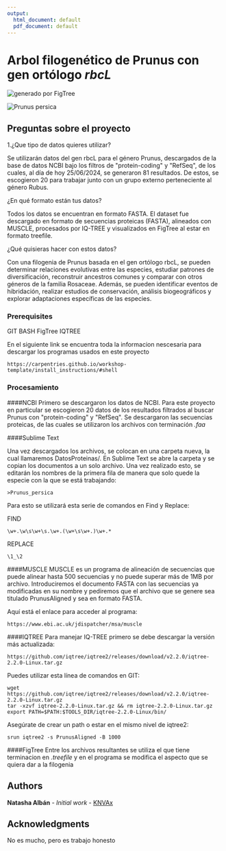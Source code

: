 ```yaml
---
output:
  html_document: default
  pdf_document: default
---
```


# Arbol filogenético de Prunus con gen ortólogo *rbcL*

![generado por FigTree](C:\Users\Usuario\Desktop\proyectofinal24\data\results\Imag\.PNG?raw=true "Filogenia")

![*Prunus persica*](https://upload.wikimedia.org/wikipedia/commons/d/de/Illustration_Prunus_persica0.jpg)


## Preguntas sobre el proyecto


1.¿Que tipo de datos quieres utilizar?

Se utilizarán datos del gen rbcL para el género Prunus, descargados de la base de datos NCBI bajo los filtros de "protein-coding" y "RefSeq", de los cuales, al día de hoy 25/06/2024, se generaron 81 resultados. De estos, se escogieron 20 para trabajar junto con un grupo externo perteneciente al género Rubus.

¿En qué formato están tus datos?

Todos los datos se encuentran en formato FASTA. El dataset fue descargado en formato de secuencias proteicas (FASTA), alineados con MUSCLE, procesados por IQ-TREE y visualizados en FigTree al estar en formato treefile.

¿Qué quisieras hacer con estos datos?

Con una filogenia de Prunus basada en el gen ortólogo rbcL, se pueden determinar relaciones evolutivas entre las especies, estudiar patrones de diversificación, reconstruir ancestros comunes y comparar con otros géneros de la familia Rosaceae. Además, se pueden identificar eventos de hibridación, realizar estudios de conservación, análisis biogeográficos y explorar adaptaciones específicas de las especies.

### Prerequisites

GIT BASH
FigTree
IQTREE

En el siguiente link se encuentra toda la informacion nescesaria para descargar los programas usados en este proyecto
```
https://carpentries.github.io/workshop-template/install_instructions/#shell
```

### Procesamiento 

####NCBI
Primero se descargaron los datos de NCBI. Para este proyecto en particular se escogieron 20 datos de los resultados filtrados al buscar Prunus con "protein-coding" y "RefSeq". Se descargaron las secuencias proteicas, de las cuales se utilizaron los archivos con terminación *.faa* 

####Sublime Text

Una vez descargados los archivos, se colocan en una carpeta nueva, la cual llamaremos DatosProteinas/. En Sublime Text se abre la carpeta y se copian los documentos a un solo archivo. Una vez realizado esto, se editarán los nombres de la primera fila de manera que solo quede la especie con la que se está trabajando:

```
>Prunus_persica
```

Para esto se utilizará esta serie de comandos en Find y Replace:

FIND
```
\w+.\w\s\w+\s.\w+.(\w+\s\w+.)\w+.*
```
REPLACE
```
\1_\2
```
####MUSCLE
MUSCLE es un programa de alineación de secuencias que puede alinear hasta 500 secuencias y no puede superar más de 1MB por archivo. Introduciremos el documento FASTA con las secuencias ya modificadas en su nombre y pediremos que el archivo que se genere sea titulado PrunusAligned y sea en formato FASTA.

Aquí está el enlace para acceder al programa:
```
https://www.ebi.ac.uk/jdispatcher/msa/muscle
```
####IQTREE
Para manejar IQ-TREE primero se debe descargar la versión más actualizada:
```
https://github.com/iqtree/iqtree2/releases/download/v2.2.0/iqtree-2.2.0-Linux.tar.gz
```
Puedes utilizar esta línea de comandos en GIT:

```
wget https://github.com/iqtree/iqtree2/releases/download/v2.2.0/iqtree-2.2.0-Linux.tar.gz
tar -xzvf iqtree-2.2.0-Linux.tar.gz && rm iqtree-2.2.0-Linux.tar.gz
export PATH=$PATH:$TOOLS_DIR/iqtree-2.2.0-Linux/bin/
```

Asegúrate de crear un path o estar en el mismo nivel de iqtree2:

```
srun iqtree2 -s PrunusAligned -B 1000
```
####FigTree
Entre los archivos resultantes se utiliza el que tiene terminacion en *.treefile* y en el programa se modifica el aspecto que se quiera dar a la filogenia



## Authors

**Natasha Albán** - *Initial work* - [KNVAx]( https://github.com/KNVAx)


## Acknowledgments

No es mucho, pero es trabajo honesto 


